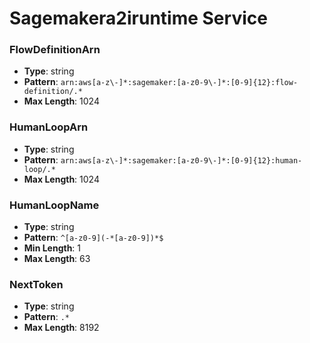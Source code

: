 # Sagemakera2iruntime Service

### FlowDefinitionArn
- **Type**: string
- **Pattern**: `arn:aws[a-z\-]*:sagemaker:[a-z0-9\-]*:[0-9]{12}:flow-definition/.*`
- **Max Length**: 1024

### HumanLoopArn
- **Type**: string
- **Pattern**: `arn:aws[a-z\-]*:sagemaker:[a-z0-9\-]*:[0-9]{12}:human-loop/.*`
- **Max Length**: 1024

### HumanLoopName
- **Type**: string
- **Pattern**: `^[a-z0-9](-*[a-z0-9])*$`
- **Min Length**: 1
- **Max Length**: 63

### NextToken
- **Type**: string
- **Pattern**: `.*`
- **Max Length**: 8192

